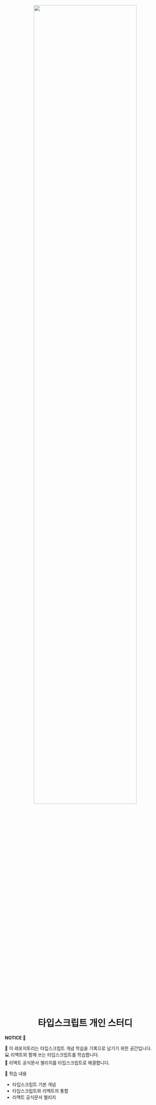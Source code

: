 <p align="center">
<img src="https://velog.velcdn.com/images/sarang_daddy/post/47f83503-ed26-4c59-a0fe-fd952c8b99f7/image.png" width="80%"/>
</p>

<h1 align="center">타입스크립트 개인 스터디</h1>

**NOTICE 🚀**

📘 이 레포지토리는 타입스크립트 개념 학습을 기록으로 남기기 위한 공간입니다.  
💻 리액트와 함께 쓰는 타입스크립트를 학습합니다.  
🎉 리액트 공식문서 첼리지를 타입스크립트로 해결합니다.

📖 학습 내용

- 타입스크립트 기본 개념
- 타입스크립트와 리액트의 통합
- 리액트 공식문서 첼리지
